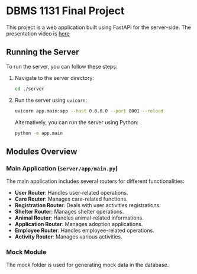 # DBMS 1131 Final Project

This project is a web application built using FastAPI for the server-side.
The presentation video is [here](https://youtu.be/5WRRdEJFbns)

## Running the Server

To run the server, you can follow these steps:

1. Navigate to the server directory:
   ```sh
   cd ./server
   ```

2. Run the server using `uvicorn`:
   ```sh
   uvicorn app.main:app --host 0.0.0.0 --port 8001 --reload
   ```

   Alternatively, you can run the server using Python:
   ```sh
   python -m app.main
   ```

## Modules Overview

### Main Application (`server/app/main.py`)

The main application includes several routers for different functionalities:

- **User Router**: Handles user-related operations.
- **Care Router**: Manages care-related functions.
- **Registration Router**: Deals with user activities registrations.
- **Shelter Router**: Manages shelter operations.
- **Animal Router**: Handles animal-related informations.
- **Application Router**: Manages adoption applications.
- **Employee Router**: Handles employee-related operations.
- **Activity Router**: Manages various activities.

### Mock Module

The mock folder is used for generating mock data in the database. 
